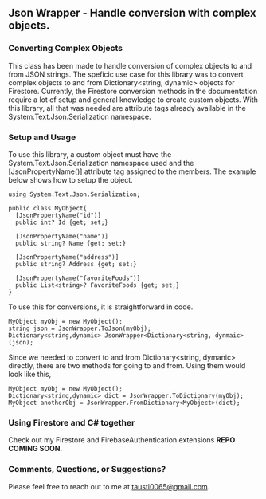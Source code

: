 ## Json Wrapper - Handle conversion with complex objects.

### Converting Complex Objects ### 

This class has been made to handle conversion of complex objects to and from JSON strings.  The speficic use case for this library was to convert complex objects to and from Dictionary<string, dynamic> objects for Firestore.  Currently, the Firestore conversion methods in the documentation require a lot of setup and general knowledge to create custom objects.  With this library, all that was needed are attribute tags already available in the System.Text.Json.Serialization namespace.

### Setup and Usage ###

To use this library, a custom object must have the System.Text.Json.Serialization namespace used and the [JsonPropertyName()] attribute tag assigned to the members.  The example below shows how to setup the object.
```
using System.Text.Json.Serialization;

public class MyObject{
  [JsonPropertyName("id")]
  public int? Id {get; set;}
  
  [JsonPropertyName("name")]
  public string? Name {get; set;}
  
  [JsonPropertyName("address")]
  public string? Address {get; set;}
  
  [JsonPropertyName("favoriteFoods")]
  public List<string>? FavoriteFoods {get; set;}
}
```
 To use this for conversions, it is straightforward in code. 
 
```
MyObject myObj = new MyObject();
string json = JsonWrapper.ToJson(myObj);
Dictionary<string,dynamic> JsonWrapper<Dictionary<string, dynmaic>(json);
```

Since we needed to convert to and from Dictionary<string, dymanic> directly, there are two methods for going to and from.  Using them would look like this,
```
MyObject myObj = new MyObject();
Dictionary<string,dynamic> dict = JsonWrapper.ToDictionary(myObj);
MyObject anotherObj = JsonWrapper.FromDictionary<MyObject>(dict);
```

### Using Firestore and C# together ###

Check out my Firestore and FirebaseAuthentication extensions **REPO COMING SOON**.

### Comments, Questions, or Suggestions? ###

Please feel free to reach out to me at tausti0065@gmail.com.
